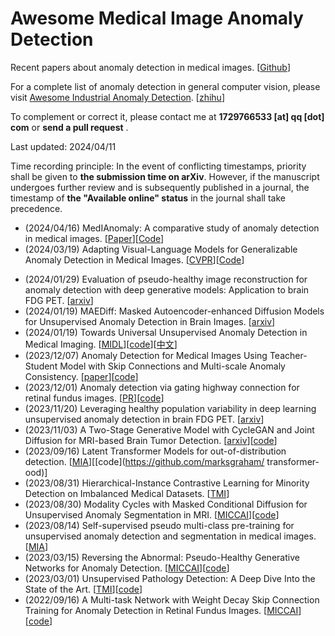 # Awesome Medical Image Anomaly Detection

Recent papers about anomaly detection in medical images. [[Github](https://github.com/MedAIerHHL/awesome-medical-image-anoraml-detection)]

For a complete list of anomaly detection in general computer vision, please visit [Awesome Industrial Anomaly Detection](https://github.com/M-3LAB/awesome-industrial-anomaly-detection). [[zhihu](https://zhuanlan.zhihu.com/p/674050907)]

To complement or correct it, please contact me at **1729766533 [at] qq [dot]  com** or  **send a pull request** .

Last updated: 2024/04/11

Time recording principle: In the event of conflicting timestamps, priority shall be given to **the submission time on arXiv**. However, if the manuscript undergoes further review and is subsequently published in a journal, the timestamp of **the "Available online" status** in the journal shall take precedence.

* (2024/04/16) MedIAnomaly: A comparative study of anomaly detection in medical images. [[Paper](https://arxiv.org/abs/2404.04518)][[Code](https://github.com/caiyu6666/MedIAnomaly)]
* (2024/03/19) Adapting Visual-Language Models for Generalizable Anomaly Detection in Medical Images. [[CVPR](https://arxiv.org/abs/2403.12570)][[Code](https://github.com/MediaBrain-SJTU/MVFA-AD)]

- (2024/01/29) Evaluation of pseudo-healthy image reconstruction for anomaly detection with deep generative models: Application to brain FDG PET. [[arxiv](https://arxiv.org/abs/2401.16363)]
- (2024/01/19) MAEDiff: Masked Autoencoder-enhanced Diffusion Models for Unsupervised Anomaly Detection in Brain Images. [[arxiv](https://arxiv.org/abs/2401.10561)]
- (2024/01/19) Towards Universal Unsupervised Anomaly Detection in Medical Imaging. [[MIDL](http://arxiv.org/abs/2401.10637)][[code](https://github.com/ci-ber/RA)][[中文](https://arxivtools.blob.core.windows.net/xueshuxiangzipaperhtml/2024_1_22/2401.10637.pdf)]
- (2023/12/07) Anomaly Detection for Medical Images Using Teacher-Student Model with Skip Connections and Multi-scale Anomaly Consistency. [[paper](https://d197for5662m48.cloudfront.net/documents/publicationstatus/180114/preprint_pdf/2ad0e14997d216f1a26bc8c8a6d710ac.pdf)][[code](https://github.com/Arktis2022/Skip-TS)]
- (2023/12/01) Anomaly detection via gating highway connection for retinal fundus images. [[PR](https://doi.org/10.1016/j.patcog.2023.110167)][[code](https://github.com/WentianZhang-ML/GatingAno)]
- (2023/11/20) Leveraging healthy population variability in deep learning unsupervised anomaly detection in brain FDG PET. [[arxiv](http://arxiv.org/abs/2311.12081)]
- (2023/11/03) A Two-Stage Generative Model with CycleGAN and Joint Diffusion for MRI-based Brain Tumor Detection. [[arxiv](http://arxiv.org/abs/2311.03074)][[code](https://github.com/zhyjSIAT/A-Two-Stage-CycleGAN-VE-BRATS2020)]
- (2023/09/16) Latent Transformer Models for out-of-distribution detection. [[MIA](https://doi.org/10.1016/j.media.2023.102967)][[code](https://github.com/marksgraham/ transformer-ood)]
- (2023/08/31) Hierarchical-Instance Contrastive Learning for Minority Detection on Imbalanced Medical Datasets. [[TMI](https://doi.org/10.1109/TMI.2023.3310716)]
- (2023/08/30) Modality Cycles with Masked Conditional Diffusion for Unsupervised Anomaly Segmentation in MRI. [[MICCAI](https://arxiv.org/pdf/2308.16150.pdf)][[code](https://github.com/ZiyunLiang/MMCCD)]
- (2023/08/14) Self-supervised pseudo multi-class pre-training for unsupervised anomaly detection and segmentation in medical images. [[MIA](https://doi.org/10.1016/j.media.2023.102930)]
- (2023/03/15) Reversing the Abnormal: Pseudo-Healthy Generative Networks for Anomaly Detection. [[MICCAI](https://link.springer.com/chapter/10.1007/978-3-031-43904-9_29)][[code](https://github.com/ci-ber/PHANES)]
- (2023/03/01) Unsupervised Pathology Detection: A Deep Dive Into the State of the Art. [[TMI](https://ieeexplore.ieee.org/document/10197302/)][[code](https://github.com/iolag/UPD_study/)]
- (2022/09/16) A Multi-task Network with Weight Decay Skip Connection Training for Anomaly Detection in Retinal Fundus Images. [[MICCAI](https://link.springer.com/chapter/10.1007/978-3-031-16434-7_63)][[code](https://github.com/WentianZhang-ML/WDMT-Net)]
